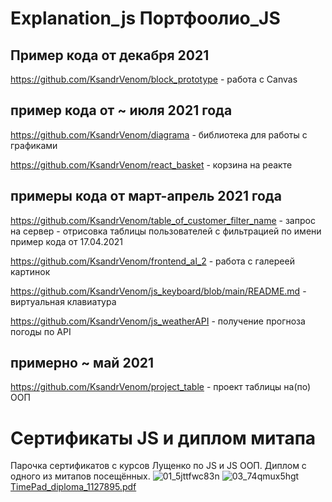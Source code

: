 Explanation_js Портфоолио_JS
============================

Пример кода от декабря 2021
---------------------------
https://github.com/KsandrVenom/block_prototype - работа с Canvas


пример кода от ~ июля 2021 года
-------------------------------

https://github.com/KsandrVenom/diagrama - библиотека для работы с графиками

https://github.com/KsandrVenom/react_basket - корзина на реакте
 
примеры кода от март-апрель 2021 года
-------------------------------------

https://github.com/KsandrVenom/table_of_customer_filter_name - запрос на сервер - отрисовка таблицы пользователей с фильтрацией по имени пример кода от 17.04.2021

https://github.com/KsandrVenom/frontend_al_2 - работа с галереей картинок

https://github.com/KsandrVenom/js_keyboard/blob/main/README.md - виртуальная клавиатура

https://github.com/KsandrVenom/js_weatherAPI - получение прогноза погоды по API


примерно ~ май 2021
-------------------

https://github.com/KsandrVenom/project_table - проект таблицы на(по) ООП


Сертификаты JS и диплом митапа
====================
Парочка сертификатов с курсов Лущенко по JS и JS ООП. Диплом с одного из митапов посещённых.
![01_5jttfwc83n](https://user-images.githubusercontent.com/50296740/149631032-bd1792b6-f0b7-42a3-b98c-a2dbb348f1cd.png)
![03_74qmux5hgt](https://user-images.githubusercontent.com/50296740/149631036-618d695e-8c62-40f8-b035-31c78bca2214.png)
[TimePad_diploma_1127895.pdf](https://github.com/KsandrVenom/certificates/files/7875446/TimePad_diploma_1127895.pdf)
